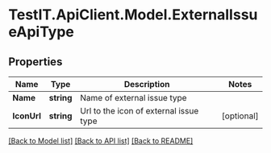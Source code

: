 # TestIT.ApiClient.Model.ExternalIssueApiType

## Properties

Name | Type | Description | Notes
------------ | ------------- | ------------- | -------------
**Name** | **string** | Name of external issue type | 
**IconUrl** | **string** | Url to the icon of external issue type | [optional] 

[[Back to Model list]](../README.md#documentation-for-models) [[Back to API list]](../README.md#documentation-for-api-endpoints) [[Back to README]](../README.md)

